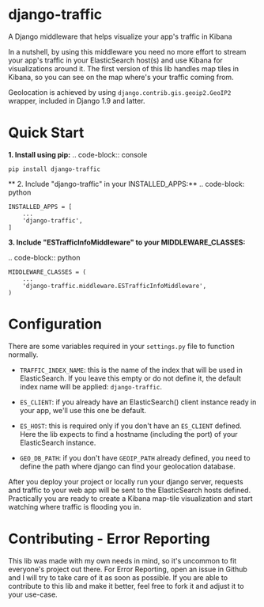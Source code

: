 # django-traffic
A Django middleware that helps visualize your app's traffic in Kibana

In a nutshell, by using this middleware you need no more effort to stream your app's traffic in your
ElasticSearch host(s) and use Kibana for visualizations around it.
The first version of this lib handles map tiles in Kibana, so you can see on the map where's your traffic coming from.

Geolocation is achieved by using `django.contrib.gis.geoip2.GeoIP2` wrapper, included in Django 1.9 and latter.

# Quick Start
  **1. Install using pip:**
  .. code-block:: console

    pip install django-traffic
  ** 2. Include "django-traffic" in your INSTALLED_APPS:**
  .. code-block: python

    INSTALLED_APPS = [
        ...
        'django-traffic',
    ]

  **3. Include "ESTrafficInfoMiddleware" to your MIDDLEWARE_CLASSES:**

  .. code-block:: python

    MIDDLEWARE_CLASSES = (
        ...
        'django-traffic.middleware.ESTrafficInfoMiddleware',
    )
# Configuration
There are some variables required in your `settings.py` file to function normally.
- `TRAFFIC_INDEX_NAME`: this is the name of the index that will be used in ElasticSearch.
 If you leave this empty or do not define it, the default index name will be applied: `django-traffic`.

- `ES_CLIENT`: if you already have an ElasticSearch() client instance ready in your app, we'll use this one be default.

- `ES_HOST`: this is required only if you don't have an `ES_CLIENT` defined. Here the lib expects to find a hostname
(including the port) of your ElasticSearch instance.

- `GEO_DB_PATH`: if you don't have `GEOIP_PATH` already defined, you need to define the path where django can find your
geolocation database.

After you deploy your project or locally run your django server, requests and traffic to your web app will be sent to
the ElasticSearch hosts defined. Practically you are ready to create a Kibana map-tile visualization and start watching
where traffic is flooding you in.

# Contributing - Error Reporting
This lib was made with my own needs in mind, so it's uncommon to fit everyone's project out there.
For Error Reporting, open an issue in Github and I will try to take care of it as soon as possible.
If you are able to contribute to this lib and make it better, feel free to fork it and adjust it to your use-case.

